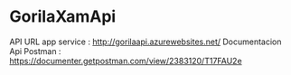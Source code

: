 # GorilaXamApi
API
URL app service : http://gorilaapi.azurewebsites.net/
Documentacion Api Postman : https://documenter.getpostman.com/view/2383120/T17FAU2e
